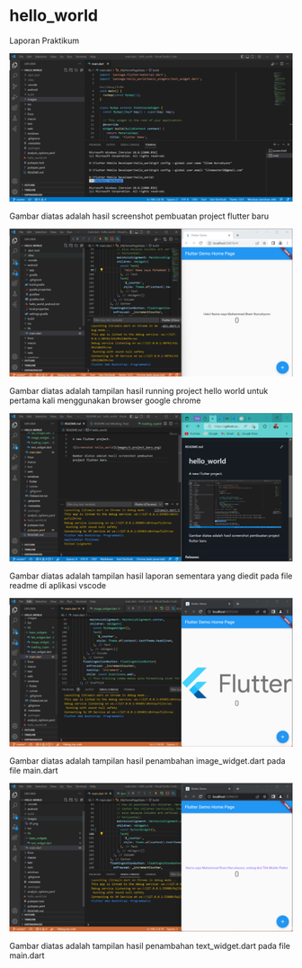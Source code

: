# hello_world

Laporan Praktikum

![Screenshot hello_world](images/1.project_baru.png)

Gambar diatas adalah hasil screenshot pembuatan project flutter baru

![Screenshot hello_world](images/2.running_project-hello_world.png)

Gambar diatas adalah tampilan hasil running project hello world untuk pertama kali menggunakan browser google chrome

![Screenshot hello_world](images/3.laporan_praktikum.png)

Gambar diatas adalah tampilan hasil laporan sementara yang diedit pada file readme di aplikasi vscode

![Screenshot hello_world](images/4.image_widget.png)

Gambar diatas adalah tampilan hasil penambahan image_widget.dart pada file main.dart

![Screenshot hello_world](images/5.text_widget.png)

Gambar diatas adalah tampilan hasil penambahan text_widget.dart pada file main.dart